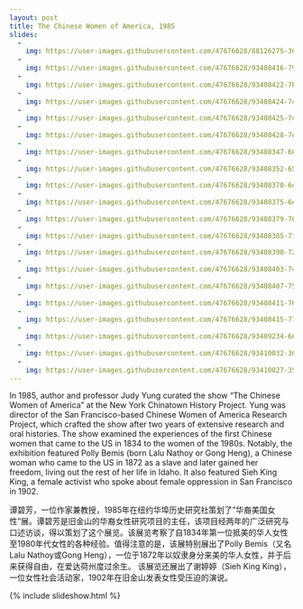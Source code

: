 ```yaml
---
layout: post
title: The Chinese Women of America, 1985
slides:
  -
    img: https://user-images.githubusercontent.com/47676628/88126275-3654ff00-cb9f-11ea-92af-f8cc592f1e68.jpg
  -
    img: https://user-images.githubusercontent.com/47676628/93408416-79131a80-f862-11ea-8e52-23637feffa41.jpg
  -
    img: https://user-images.githubusercontent.com/47676628/93408422-7b757480-f862-11ea-8a42-54a2f3f9d48a.jpg
  -
    img: https://user-images.githubusercontent.com/47676628/93408424-7c0e0b00-f862-11ea-9d41-0604ca7034fa.jpg
  -
    img: https://user-images.githubusercontent.com/47676628/93408425-7ca6a180-f862-11ea-9934-1032d07c761a.jpg
  -
    img: https://user-images.githubusercontent.com/47676628/93408428-7e706500-f862-11ea-9e30-741f514e736d.jpg
  -
    img: https://user-images.githubusercontent.com/47676628/93408347-600a6980-f862-11ea-8b5c-5e8e467ded8b.jpg
  -
    img: https://user-images.githubusercontent.com/47676628/93408352-6567b400-f862-11ea-9ad9-58a6edd0dbd2.jpg
  -
    img: https://user-images.githubusercontent.com/47676628/93408370-6d275880-f862-11ea-9f77-3b7128710e60.jpg
  -
    img: https://user-images.githubusercontent.com/47676628/93408375-6e588580-f862-11ea-9ca3-8ffb0110012a.jpg
  -
    img: https://user-images.githubusercontent.com/47676628/93408379-70224900-f862-11ea-9f71-604fda235001.jpg
  -
    img: https://user-images.githubusercontent.com/47676628/93408385-71537600-f862-11ea-9400-c3abbf2c66e2.jpg
  -
    img: https://user-images.githubusercontent.com/47676628/93408390-7284a300-f862-11ea-9de4-1d40e5c85dc8.jpg
  -
    img: https://user-images.githubusercontent.com/47676628/93408403-744e6680-f862-11ea-8cfc-4e88faae8352.jpg
  -
    img: https://user-images.githubusercontent.com/47676628/93408407-757f9380-f862-11ea-93e3-b93ab8e831e4.jpg
  -
    img: https://user-images.githubusercontent.com/47676628/93408411-76b0c080-f862-11ea-8578-7ae013f62fa9.jpg
  -
    img: https://user-images.githubusercontent.com/47676628/93408415-77e1ed80-f862-11ea-936d-6bd247690726.jpg
  -
    img: https://user-images.githubusercontent.com/47676628/93409234-6699e080-f864-11ea-8920-4bf20846c22f.jpg
  -
    img: https://user-images.githubusercontent.com/47676628/93410032-36534180-f866-11ea-8de1-dc902065a650.jpg
  -
    img: https://user-images.githubusercontent.com/47676628/93410027-35221480-f866-11ea-96fe-bb82a8f870e7.jpg
---
```


In 1985, author and professor Judy Yung curated the show “The Chinese Women of America” at the New York Chinatown History Project. Yung was director of the San Francisco-based Chinese Women of America Research Project, which crafted the show after two years of extensive research and oral histories. The show examined the experiences of the first Chinese women that came to the US in 1834 to the women of the 1980s. Notably, the exhibition featured Polly Bemis (born Lalu Nathoy or Gong Heng), a Chinese woman who came to the US in 1872 as a slave and later gained her freedom, living out the rest of her life in Idaho. It also featured Sieh King King, a female activist who spoke about female oppression in San Francisco in 1902.  

谭碧芳，一位作家兼教授，1985年在纽约华埠历史研究社策划了”华裔美国女性”展。谭碧芳是旧金山的华裔女性研究项目的主任，该项目经两年的广泛研究与口述访谈，得以策划了这个展览。该展览考察了自1834年第一位抵美的华人女性至1980年代女性的各种经验。值得注意的是，该展特别展出了Polly Bemis（又名Lalu Nathoy或Gong Heng），一位于1872年以奴隶身分来美的华人女性，并于后来获得自由，在爱达荷州度过余生。 该展览还展出了谢婷婷（Sieh King King），一位女性社会活动家，1902年在旧金山发表女性受压迫的演说。

{% include slideshow.html %}


